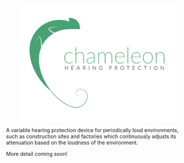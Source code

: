 <figure class='folio_image' id='img1'>
	<a target='_blank'>
		<img src='../includes/portfolio_images/chameleon.jpg'>
	</a>
<figcaption></figcaption>
</figure>

A variable hearing protection device for periodically loud environments, such as construction sites and factories which continuously adjusts its attenuation based on the loudness of the environment.

More detail coming soon!